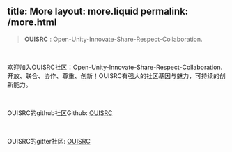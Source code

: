 title:   More
layout: more.liquid
permalink: /more.html
---
<section >
<div >
    <blockquote>
        <p><strong>OUISRC</strong> : Open-Unity-Innovate-Share-Respect-Collaboration.</p>
    </blockquote><br>
    <p>欢迎加入OUISRC社区：Open-Unity-Innovate-Share-Respect-Collaboration. 开放、联合、协作、尊重、创新！OUISRC有强大的社区基因与魅力，可持续的创新能力。</p><br>
    <p>OUISRC的github社区Github: <a href="https://github.com/ouisrc" target="_blank">OUISRC</a></p><br>
    <p>OUISRC的gitter社区: <a href="https://gitter.im/OUISRC-Community/OUISRC" target="_blank">OUISRC</a></p>  


</div>
</section>
